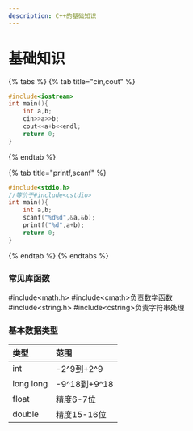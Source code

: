```yaml
---
description: C++的基础知识
---
```


# 基础知识

{% tabs %}
{% tab title="cin,cout" %}
```cpp
#include<iostream>
int main(){
    int a,b;
    cin>>a>>b;
    cout<<a+b<<endl;
    return 0;
}
```
{% endtab %}

{% tab title="printf,scanf" %}
```cpp
#include<stdio.h>
//等价于#include<cstdio>
int main(){
    int a,b;
    scanf("%d%d",&a,&b);
    printf("%d",a+b);
    return 0;
}
```
{% endtab %}
{% endtabs %}

### 常见库函数

\#include&lt;math.h&gt;    \#include&lt;cmath&gt;负责数学函数  
\#include&lt;string.h&gt;    \#include&lt;cstring&gt;负责字符串处理

### 基本数据类型

| 类型 | 范围 |
| :--- | :--- |
| int | -2^9到+2^9 |
| long long | -9^18到+9^18 |
| float | 精度6-7位 |
| double | 精度15-16位 |



